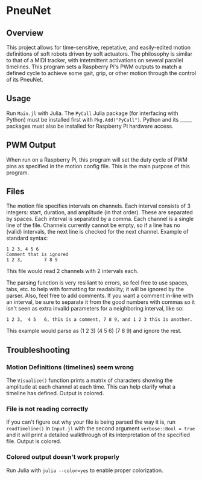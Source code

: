 # PneuNet

## Overview
This project allows for time-sensitive, repetative, and easily-edited motion definitions of soft robots driven by soft actuators. The philosophy is similar to that of a MIDI tracker, with intetmittent activations on several parallel timelines. This program sets a Raspberry Pi's PWM outputs to match a defined cycle to achieve some gait, grip, or other motion through the control of its PneuNet.

## Usage
Run `Main.jl` with Julia. The `PyCall` Julia package (for interfacing with Python) must be installed first with `Pkg.Add("PyCall")`. Python and its _____ packages must also be installed for Raspberry Pi hardware access.

## PWM Output
When run on a Raspberry Pi, this program will set the duty cycle of PWM pins as specified in the motion config file. This is the main purpose of this program.

## Files
The motion file specifies intervals on channels. Each interval consists of 3 integers: start, duration, and amplitude (in that order). These are separated by spaces. Each interval is separated by a comma. Each channel is a single line of the file. Channels currently cannot be empty, so if a line has no (valid) intervals, the next line is checked for the next channel. Example of standard syntax:

	1 2 3, 4 5 6
	Comment that is ignored
	1 2 3,        7 8 9

This file would read 2 channels with 2 intervals each.

The parsing function is very resiliant to errors, so feel free to use spaces, tabs, etc. to help with formatting for readability; it will be ignored by the parser. Also, feel free to add comments. If you want a comment in-line with an interval, be sure to separate it from the good numbers with commas so it isn't seen as extra invalid parameters for a neighboring interval, like so:

	1 2 3, 	4 5   6, this is a comment, 7 8 9, and 1 2 3 this is another.

This example would parse as (1 2 3) (4 5 6) (7 8 9) and ignore the rest.


## Troubleshooting
### Motion Definitions (timelines) seem wrong
The `Visualize()` function prints a matrix of characters showing the amplitude at each channel at each time. This can help clarify what a timeline has defined. Output is colored.

### File is not reading correctly
If you can't figure out why your file is being parsed the way it is, run `readTimeline()` in `Input.jl` with the second argument `verbose::Bool = true` and it will print a detailed walkthrough of its interpretation of the specified file. Output is colored.

### Colored output doesn't work properly
Run Julia with `julia --color=yes` to enable proper colorization.
